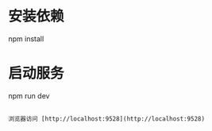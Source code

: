 # 安装依赖

npm install

# 启动服务

npm run dev

```

浏览器访问 [http://localhost:9528](http://localhost:9528)
```

